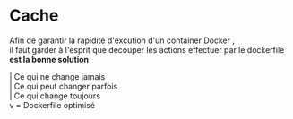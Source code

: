# Cache

Afin de garantir la rapidité d'excution d'un container Docker ,   
il faut garder à l'esprit que decouper les actions effectuer par le dockerfile  
**est la bonne solution**  

| Ce qui ne change jamais    
| Ce qui peut changer parfois  
| Ce qui change toujours    
v = Dockerfile optimisé
